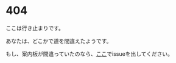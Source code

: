 # 404

ここは行き止まりです。


あなたは、どこかで道を間違えたようです。


もし、案内板が間違っていたのなら、[ここ](https://github.com/bittn/bittn.github.io/issues)でissueを出してください。
